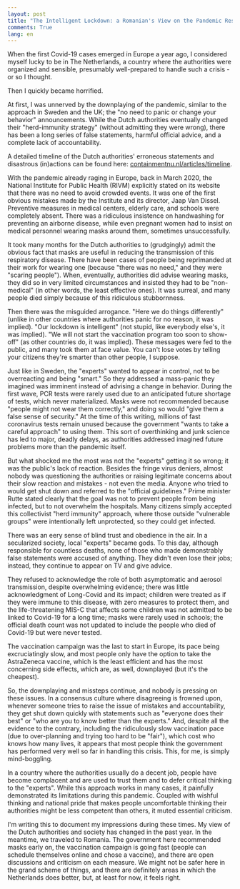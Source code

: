 ```yaml
---
layout: post
title: "The Intelligent Lockdown: a Romanian's View on the Pandemic Response in The Netherlands"
comments: True
lang: en
---
```


When the first Covid-19 cases emerged in Europe a year ago, I considered myself lucky to be in The Netherlands, a country where the authorities were organized and sensible, presumably well-prepared to handle such a crisis - or so I thought.

<!--more-->

Then I quickly became horrified.  

At first, I was unnerved by the downplaying of the pandemic, similar to the approach in Sweden and the UK; the "no need to panic or change your behavior" announcements. While the Dutch authorities eventually changed their "herd-immunity strategy" (without admitting they were wrong), there has been a long series of false statements, harmful official advice, and a complete lack of accountability.

A detailed timeline of the Dutch authorities' erroneous statements and disastrous (in)actions can be found here: [containmentnu.nl/articles/timeline](https://www.containmentnu.nl/articles/timeline?lang=en).

With the pandemic already raging in Europe, back in March 2020, the National Institute for Public Health (RIVM) explicitly stated on its website that there was no need to avoid crowded events. It was one of the first obvious mistakes made by the Institute and its director, Jaap Van Dissel. Preventive measures in medical centers, elderly care, and schools were completely absent. There was a ridiculous insistence on handwashing for preventing an airborne disease, while even pregnant women had to insist on medical personnel wearing masks around them, sometimes unsuccessfully.

It took many months for the Dutch authorities to (grudgingly) admit the obvious fact that masks are useful in reducing the transmission of this respiratory disease. There have been cases of people being reprimanded at their work for wearing one (because "there was no need," and they were "scaring people"). When, eventually, authorities did advise wearing masks, they did so in very limited circumstances and insisted they had to be "non-medical" (in other words, the least effective ones). It was surreal, and many people died simply because of this ridiculous stubbornness.

Then there was the misguided arrogance. "Here we do things differently" (unlike in other countries where authorities panic for no reason, it was implied). "Our lockdown is intelligent" (not stupid, like everybody else's, it was implied). "We will not start the vaccination program too soon to show-off" (as other countries do, it was implied). These messages were fed to the public, and many took them at face value. You can't lose votes by telling your citizens they're smarter than other people, I suppose.

Just like in Sweden, the "experts" wanted to appear in control, not to be overreacting and being "smart." So they addressed a mass-panic they imagined was imminent instead of advising a change in behavior. During the first wave, PCR tests were rarely used due to an anticipated future shortage of tests, which never materialized. Masks were not recommended because "people might not wear them correctly," and doing so would "give them a false sense of security." At the time of this writing, millions of fast coronavirus tests remain unused because the government "wants to take a careful approach" to using them. This sort of overthinking and junk science has led to major, deadly delays, as authorities addressed imagined future problems more than the pandemic itself.

But what shocked me the most was not the "experts" getting it so wrong; it was the public's lack of reaction. Besides the fringe virus deniers, almost nobody was questioning the authorities or raising legitimate concerns about their slow reaction and mistakes - not even the media. Anyone who tried to would get shut down and referred to the "official guidelines." Prime minister Rutte stated clearly that the goal was not to prevent people from being infected, but to not overwhelm the hospitals. Many citizens simply accepted this collectivist "herd immunity" approach, where those outside "vulnerable groups" were intentionally left unprotected, so they could get infected.

There was an eery sense of blind trust and obedience in the air. In a secularized society, local "experts" became gods. To this day, although responsible for countless deaths, none of those who made demonstrably false statements were accused of anything. They didn't even lose their jobs; instead, they continue to appear on TV and give advice.

They refused to acknowledge the role of both asymptomatic and aerosol transmission, despite overwhelming evidence; there was little acknowledgment of Long-Covid and its impact; children were treated as if they were immune to this disease, with zero measures to protect them, and the life-threatening MIS-C that affects some children was not admitted to be linked to Covid-19 for a long time; masks were rarely used in schools; the official death count was not updated to include the people who died of Covid-19 but were never tested.

The vaccination campaign was the last to start in Europe, its pace being excruciatingly slow, and most people only have the option to take the AstraZeneca vaccine, which is the least efficient and has the most concerning side effects, which are, as well, downplayed (but it's the cheapest).

So, the downplaying and missteps continue, and nobody is pressing on these issues. In a consensus culture where disagreeing is frowned upon, whenever someone tries to raise the issue of mistakes and accountability, they get shut down quickly with statements such as "everyone does their best" or "who are you to know better than the experts." And, despite all the evidence to the contrary, including the ridiculously slow vaccination pace (due to over-planning and trying too hard to be "fair"), which cost who knows how many lives, it appears that most people think the government has performed very well so far in handling this crisis. This, for me, is simply mind-boggling.

In a country where the authorities usually do a decent job, people have become complacent and are used to trust them and to defer critical thinking to the "experts". While this approach works in many cases, it painfully demonstrated its limitations during this pandemic. Coupled with wishful thinking and national pride that makes people uncomfortable thinking their authorities might be less competent than others, it muted essential criticism.

I'm writing this to document my impressions during these times. My view of the Dutch authorities and society has changed in the past year. In the meantime, we traveled to Romania. The government here recommended masks early on, the vaccination campaign is going fast (people can schedule themselves online and chose a vaccine), and there are open discussions and criticism on each measure. We might not be safer here in the grand scheme of things, and there are definitely areas in which the Netherlands does better, but, at least for now, it feels right.
